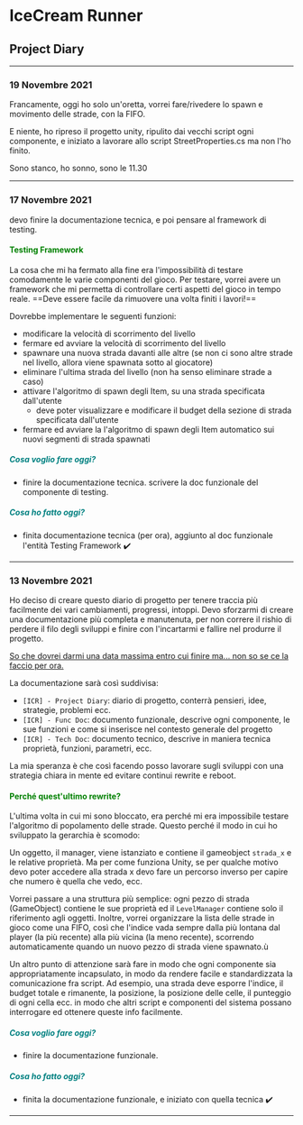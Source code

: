 # IceCream Runner

## Project Diary

---

### 19 Novembre 2021

Francamente, oggi ho solo un'oretta, vorrei fare/rivedere lo spawn e movimento delle strade, con la FIFO.

E niente, ho ripreso il progetto unity, ripulito dai vecchi script ogni componente, e iniziato a lavorare allo script StreetProperties.cs ma non l'ho finito.

Sono stanco, ho sonno, sono le 11.30

---

### 17 Novembre 2021

devo finire la documentazione tecnica, e poi pensare al framework di testing.

#### <span style="color:green">Testing Framework</span>

La cosa che mi ha fermato alla fine era l'impossibilità di testare comodamente le varie componenti del gioco. Per testare, vorrei avere un framework che mi permetta di controllare certi aspetti del gioco in tempo reale. ==Deve essere facile da rimuovere una volta finiti i lavori!==

Dovrebbe implementare le seguenti funzioni:

- modificare la velocità di scorrimento del livello
- fermare ed avviare la velocità di scorrimento del livello
- spawnare una nuova strada davanti alle altre (se non ci sono altre strade nel livello, allora viene spawnata sotto al giocatore)
- eliminare l'ultima strada del livello (non ha senso eliminare strade a caso)
- attivare l'algoritmo di spawn degli Item, su una strada specificata dall'utente
  - deve poter visualizzare e modificare il budget della sezione di strada specificata dall'utente
- fermare ed avviare la l'algoritmo di spawn degli Item automatico sui nuovi segmenti di strada spawnati

##### <span style="color:teal">Cosa voglio fare oggi?</span>

- finire la documentazione tecnica. scrivere la doc funzionale del componente di testing.

##### <span style="color:teal">Cosa ho fatto oggi?</span>

- finita documentazione tecnica (per ora), aggiunto al doc funzionale l'entità Testing Framework :heavy_check_mark:

---

### 13 Novembre 2021

Ho deciso di creare questo diario di progetto per tenere traccia più facilmente dei vari cambiamenti, progressi, intoppi.
Devo sforzarmi di creare una documentazione più completa e manutenuta, per non correre il rishio di perdere il filo degli sviluppi e finire con l'incartarmi e fallire nel produrre il progetto.

<u>So che dovrei darmi una data massima entro cui finire ma... non so se ce la faccio per ora.</u>

La documentazione sarà così suddivisa:

- `[ICR] - Project Diary`: diario di progetto, conterrà pensieri, idee, strategie, problemi ecc.
- `[ICR] - Func Doc`: documento funzionale, descrive ogni componente, le sue funzioni e come si inserisce nel contesto generale del progetto
- `[ICR] - Tech Doc`: documento tecnico, descrive in maniera tecnica proprietà, funzioni, parametri, ecc.

La mia speranza è che così facendo posso lavorare sugli sviluppi con una strategia chiara in mente ed evitare continui rewrite e reboot.

#### <span style="color:green">Perché quest'ultimo rewrite?</span>

L'ultima volta in cui mi sono bloccato, era perché mi era impossibile testare l'algoritmo di popolamento delle strade. Questo perché il modo in cui ho sviluppato la gerarchia è scomodo:

Un oggetto, il manager, viene istanziato e contiene il gameobject `strada_x` e le relative proprietà. Ma per come funziona Unity, se per qualche motivo devo poter accedere alla strada x devo fare un percorso inverso per capire che numero è quella che vedo, ecc.

Vorrei passare a una struttura più semplice: ogni pezzo di strada (GameObject) contiene le sue proprietà ed il `LevelManager` contiene solo il riferimento agli oggetti. Inoltre, vorrei organizzare la lista delle strade in gioco come una FIFO, così che l'indice vada sempre dalla più lontana dal player (la più recente) alla più vicina (la meno recente), scorrendo automaticamente quando un nuovo pezzo di strada viene spawnato.ù

Un altro punto di attenzione sarà fare in modo che ogni componente sia appropriatamente incapsulato, in modo da rendere facile e standardizzata la comunicazione fra script.
Ad esempio, una strada deve esporre l'indice, il budget totale e rimanente, la posizione, la posizione delle celle, il punteggio di ogni cella ecc. in modo che altri script e componenti del sistema possano interrogare ed ottenere queste info facilmente.

##### <span style="color:teal">Cosa voglio fare oggi?</span>

- finire la documentazione funzionale.

##### <span style="color:teal">Cosa ho fatto oggi?</span>

- finita la documentazione funzionale, e iniziato con quella tecnica :heavy_check_mark:

---

